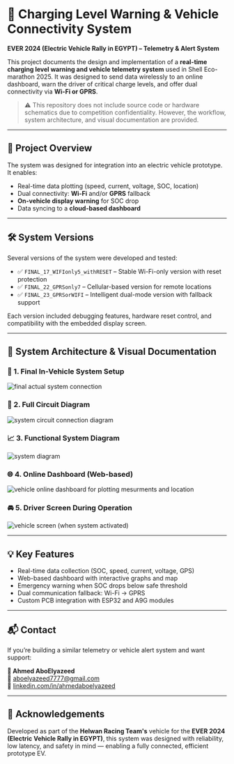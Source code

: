 # 🔋 Charging Level Warning & Vehicle Connectivity System  
**EVER 2024 (Electric Vehicle Rally in EGYPT) – Telemetry & Alert System**

This project documents the design and implementation of a **real-time charging level warning and vehicle telemetry system** used in Shell Eco-marathon 2025. It was designed to send data wirelessly to an online dashboard, warn the driver of critical charge levels, and offer dual connectivity via **Wi-Fi or GPRS**.

> ⚠️ This repository does not include source code or hardware schematics due to competition confidentiality. However, the workflow, system architecture, and visual documentation are provided.

---

## 🚀 Project Overview

The system was designed for integration into an electric vehicle prototype. It enables:
- Real-time data plotting (speed, current, voltage, SOC, location)
- Dual connectivity: **Wi-Fi** and/or **GPRS** fallback
- **On-vehicle display warning** for SOC drop
- Data syncing to a **cloud-based dashboard**

---

## 🛠️ System Versions

Several versions of the system were developed and tested:

- ✅ `FINAL_17_WIFIonly5_withRESET` – Stable Wi-Fi-only version with reset protection
- ✅ `FINAL_22_GPRSonly7` – Cellular-based version for remote locations
- ✅ `FINAL_23_GPRSorWIFI` – Intelligent dual-mode version with fallback support

Each version included debugging features, hardware reset control, and compatibility with the embedded display screen.

---

## 🔧 System Architecture & Visual Documentation

### 📸 1. Final In-Vehicle System Setup
![final actual system connection](https://github.com/user-attachments/assets/15e1b0f6-0e73-4422-83f3-0f5bb86c3ee7)

### 🧩 2. Full Circuit Diagram
![system circuit connection diagram](https://github.com/user-attachments/assets/50d36adb-5372-483f-8729-95b091ca67ba)

### 📈 3. Functional System Diagram
![system diagram](https://github.com/user-attachments/assets/9fd6a30f-b5bc-41d7-9da2-6243d8a71fda)

### 🌐 4. Online Dashboard (Web-based)
![vehicle online dashboard for plotting mesurments and location](https://github.com/user-attachments/assets/3ec9a8f6-5b93-4b5a-af67-87f9d70afae7)

### 🚘 5. Driver Screen During Operation
![vehicle screen (when system activated)](https://github.com/user-attachments/assets/9ad93de1-b8b3-4152-933f-52d682cf2c87)

---

## 💡 Key Features

- Real-time data collection (SOC, speed, current, voltage, GPS)
- Web-based dashboard with interactive graphs and map
- Emergency warning when SOC drops below safe threshold
- Dual communication fallback: Wi-Fi → GPRS
- Custom PCB integration with ESP32 and A9G modules

---

## 📬 Contact

If you’re building a similar telemetry or vehicle alert system and want support:

**👤 Ahmed AboElyazeed**  
📧 [aboelyazeed7777@gmail.com](mailto:aboelyazeed7777@gmail.com)  
🔗 [linkedin.com/in/ahmedaboelyazeed](https://www.linkedin.com/in/ahmed-aboelyazeed-43ba22231/)

---

## 🙏 Acknowledgements

Developed as part of the **Helwan Racing Team's** vehicle for the **EVER 2024 (Electric Vehicle Rally in EGYPT)**, this system was designed with reliability, low latency, and safety in mind — enabling a fully connected, efficient prototype EV.
